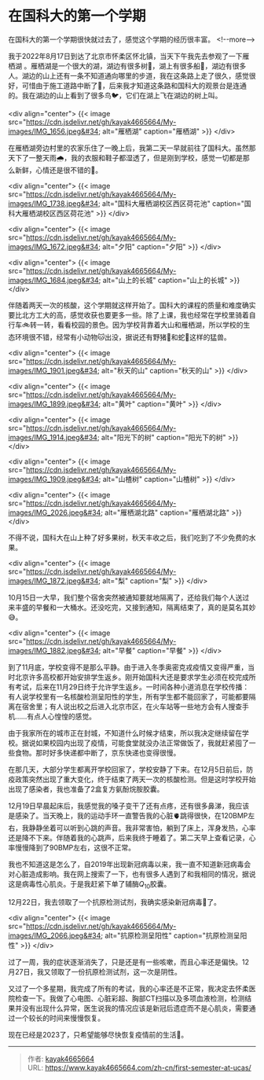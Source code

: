 # 在国科大的第一个学期

在国科大的第一个学期很快就过去了，感觉这个学期的经历很丰富。
&lt;!--more--&gt;

我于2022年8月17日到达了北京市怀柔区怀北镇，当天下午我先去参观了一下雁栖湖 。雁栖湖是一个很大的湖，湖边有很多树🌳，湖上有很多船🛶，湖边有很多人。湖边的山上还有一条不知道通向哪里的步道，我在这条路上走了很久，感觉很好，可惜由于施工道路中断了🚧，后来我才知道这条路和国科大的观景台是连通的。我在湖边的山上看到了很多鸟🐦，它们在湖上飞在湖边的树上叫。

&lt;div align=&#34;center&#34;&gt;
{{&lt; image src=&#34;https://cdn.jsdelivr.net/gh/kayak4665664/My-images/IMG_1656.jpeg&#34; alt=&#34;雁栖湖&#34; caption=&#34;雁栖湖&#34; &gt;}}
&lt;/div&gt;

在雁栖湖旁边村里的农家乐住了一晚上后，我第二天一早就前往了国科大。虽然那天下了一整天雨🌧️，我的衣服和鞋子都湿透了，但是刚到学校，感觉一切都是那么新鲜，心情还是很不错的🙂。

&lt;div align=&#34;center&#34;&gt;
{{&lt; image src=&#34;https://cdn.jsdelivr.net/gh/kayak4665664/My-images/IMG_1738.jpeg&#34; alt=&#34;国科大雁栖湖校区西区荷花池&#34; caption=&#34;国科大雁栖湖校区西区荷花池&#34; &gt;}}
&lt;/div&gt;

&lt;div align=&#34;center&#34;&gt;
{{&lt; image src=&#34;https://cdn.jsdelivr.net/gh/kayak4665664/My-images/IMG_1672.jpeg&#34; alt=&#34;夕阳&#34; caption=&#34;夕阳&#34; &gt;}}
&lt;/div&gt;

&lt;div align=&#34;center&#34;&gt;
{{&lt; image src=&#34;https://cdn.jsdelivr.net/gh/kayak4665664/My-images/IMG_1684.jpeg&#34; alt=&#34;山上的长城&#34; caption=&#34;山上的长城&#34; &gt;}}
&lt;/div&gt;

伴随着两天一次的核酸，这个学期就这样开始了。国科大的课程的质量和难度确实要比北方工大的高，感觉收获也要更多一些。除了上课，我也经常在学校里骑着自行车🚲转一转，看看校园的景色。因为学校背靠着大山和雁栖湖，所以学校的生态环境很不错，经常有小动物🐱出没，据说还有野猪🐗和蛇🐍这样的猛兽。

&lt;div align=&#34;center&#34;&gt;
{{&lt; image src=&#34;https://cdn.jsdelivr.net/gh/kayak4665664/My-images/IMG_1901.jpeg&#34; alt=&#34;秋天的山&#34; caption=&#34;秋天的山&#34; &gt;}}
&lt;/div&gt;

&lt;div align=&#34;center&#34;&gt;
{{&lt; image src=&#34;https://cdn.jsdelivr.net/gh/kayak4665664/My-images/IMG_1899.jpeg&#34; alt=&#34;黄叶&#34; caption=&#34;黄叶&#34; &gt;}}
&lt;/div&gt;

&lt;div align=&#34;center&#34;&gt;
{{&lt; image src=&#34;https://cdn.jsdelivr.net/gh/kayak4665664/My-images/IMG_1914.jpeg&#34; alt=&#34;阳光下的树&#34; caption=&#34;阳光下的树&#34; &gt;}}
&lt;/div&gt;

&lt;div align=&#34;center&#34;&gt;
{{&lt; image src=&#34;https://cdn.jsdelivr.net/gh/kayak4665664/My-images/IMG_1909.jpeg&#34; alt=&#34;山楂树&#34; caption=&#34;山楂树&#34; &gt;}}
&lt;/div&gt;

&lt;div align=&#34;center&#34;&gt;
{{&lt; image src=&#34;https://cdn.jsdelivr.net/gh/kayak4665664/My-images/IMG_2026.jpeg&#34; alt=&#34;雁栖湖北路&#34; caption=&#34;雁栖湖北路&#34; &gt;}}
&lt;/div&gt;

不得不说，国科大在山上种了好多果树，秋天丰收之后，我们吃到了不少免费的水果。

&lt;div align=&#34;center&#34;&gt;
{{&lt; image src=&#34;https://cdn.jsdelivr.net/gh/kayak4665664/My-images/IMG_1872.jpeg&#34; alt=&#34;梨&#34; caption=&#34;梨&#34; &gt;}}
&lt;/div&gt;

10月15日一大早，我们整个宿舍突然被通知要就地隔离了，还给我们每个人送过来丰盛的早餐和一大桶水。还没吃完，又接到通知，隔离结束了，真的是莫名其妙😅。

&lt;div align=&#34;center&#34;&gt;
{{&lt; image src=&#34;https://cdn.jsdelivr.net/gh/kayak4665664/My-images/IMG_1882.jpeg&#34; alt=&#34;早餐&#34; caption=&#34;早餐&#34; &gt;}}
&lt;/div&gt;

到了11月底，学校变得不是那么平静。由于进入冬季奥密克戎疫情又变得严重，当时北京许多高校都开始安排学生返乡。刚开始国科大还是要求学生必须在校完成所有考试，后来在11月29日终于允许学生返乡。一时间各种小道消息在学校传播：有人说学校里有一名核酸检测呈阳性的学生，所有学生都不能回家了，可能都要隔离在宿舍里；有人说出校之后进入北京市区，在火车站等一些地方会有人搜查手机……有点人心惶惶的感觉。

由于我家所在的城市正在封城，不知道什么时候才结束，所以我决定继续留在学校。据说如果校园内出现了疫情，可能食堂就没办法正常做饭了，我就赶紧囤了一些食物。那时好多快递都中断了，京东快递也变得很慢。

在那几天，大部分学生都离开学校回家了，学校安静了下来。在12月5日前后，防疫政策突然出现了重大变化，终于结束了两天一次的核酸检测。但是这时学校开始出现了感染者，我也准备了2盒复方氨酚烷胺胶囊。

12月19日早晨起床后，我感觉我的嗓子变干了还有点疼，还有很多鼻涕，我应该是感染了。当天晚上，我的运动手环一直警告我的心脏🫀跳得很快，在120BMP左右，我静静坐着可以听到心跳的声音。我非常害怕，躺到了床上，浑身发热，心率还是降不下来。伴随着我的心跳声，后来我终于睡着了。第二天早上查看记录，心率慢慢降到了90BMP左右，这很不正常。

我也不知道这是怎么了，自2019年出现新冠病毒以来，我一直不知道新冠病毒会对心脏造成影响。我在网上搜索了一下，也有很多人遇到了和我相同的情况，据说这是病毒性心肌炎。于是我赶紧下单了辅酶$Q_{10}$胶囊。

12月22日，我去领取了一个抗原检测试剂，我确实感染新冠病毒🦠了。 

&lt;div align=&#34;center&#34;&gt;
{{&lt; image src=&#34;https://cdn.jsdelivr.net/gh/kayak4665664/My-images/IMG_2066.jpeg&#34; alt=&#34;抗原检测呈阳性&#34; caption=&#34;抗原检测呈阳性&#34; &gt;}}
&lt;/div&gt;

过了一周，我的症状逐渐消失了，只是还是有一些咳嗽，而且心率还是偏快。12月27日，我又领取了一份抗原检测试剂，这一次是阴性。

又过了一个多星期，我完成了所有的考试，我的心率还是不正常，我决定去怀柔医院检查一下。我做了心电图、心脏彩超、胸部CT扫描以及多项血液检测，检测结果并没有出现什么异常，医生说我的情况应该是新冠后遗症而不是心肌炎，需要通过一个较长的时间来慢慢恢复。

现在已经是2023了，只希望能够尽快恢复疫情前的生活🙏。

---

> 作者: [kayak4665664](https://github.com/kayak4665664)  
> URL: https://www.kayak4665664.com/zh-cn/first-semester-at-ucas/  

